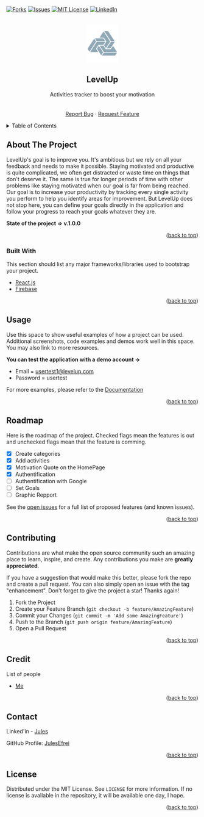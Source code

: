 <div id="top"></div>

<!-- [![Contributors][contributors-shield]][contributors-url] -->
<!-- [![Stargazers][stars-shield]][stars-url] -->
[![Forks][forks-shield]][forks-url]
[![Issues][issues-shield]][issues-url]
[![MIT License][license-shield]][license-url]
[![LinkedIn][linkedin-shield]][linkedin-url]



<!-- PROJECT LOGO -->
<br />
<div align="center">
  
  <img src="assets/logo.png" alt="Logo" width="80" height="100" />
  <!-- https://drive.google.com/uc?export=view&id=      => Google drive Link -->

  <h2 align="center">LevelUp</h2>

  <p align="center">
    Activities tracker to boost your motivation
    <br />
    <!-- <a href="https://github.com/JulesEfrei/LevelUp"><strong>Explore the docs</strong></a> -->
    <br />
    <br />
    <!-- <a href="https://github.com/JulesEfrei/LevelUp">View Demo</a>
    · -->
    <a href="https://github.com/JulesEfrei/LevelUp/issues">Report Bug</a>
    ·
    <a href="https://github.com/JulesEfrei/LevelUp/pulls">Request Feature</a>
  </p>
</div>



<!-- TABLE OF CONTENTS -->
<details>
  <summary>Table of Contents</summary>
  <ol>
    <li>
      <a href="#about-the-project">About The Project</a>
      <ul>
        <li><a href="#built-with">Built With</a></li>
      </ul>
    </li>
    <!-- <li>
      <a href="#getting-started">Getting Started</a>
      <ul>
        <li><a href="#installation">Installation</a></li>
      </ul>
    </li> -->
    <li><a href="#usage">Usage</a></li>
    <li><a href="#roadmap">Roadmap / Features</a></li>
    <li><a href="#contributing">Contributing</a></li>
    <li><a href="#license">License</a></li>
    <li><a href="#contact">Contact</a></li>
    <li><a href="#credit">Credit</a></li>
  </ol>
</details>



<!-- ABOUT THE PROJECT -->
## About The Project

LevelUp's goal is to improve you. It's ambitious but we rely on all your feedback and needs to make it possible. Staying motivated and productive is quite complicated, we often get distracted or waste time on things that don't deserve it. The same is true for longer periods of time with other problems like staying motivated when our goal is far from being reached. Our goal is to increase your productivity by tracking every single activity you perform to help you identify areas for improvement. But LevelUp does not stop here, you can define your goals directly in the application and follow your progress to reach your goals whatever they are.


**State of the project => v.1.0.0**


<p align="right">(<a href="#top">back to top</a>)</p>



### Built With

This section should list any major frameworks/libraries used to bootstrap your project.

* [React.js](https://reactjs.org/)
* [Firebase](https://firebase.google.com)

<p align="right">(<a href="#top">back to top</a>)</p>



<!-- GETTING STARTED -->
<!-- ## Getting Started

This is an example of how you may give instructions on setting up your project locally.
To get a local copy up and running follow these simple example steps. -->


<!-- ### Installation

1. Get a free API Key at [LevelUp.com](http://level-up-skills.netlify.app/)
2. Clone the repo
   ```sh
   git clone https://github.com/JulesEfrei/LevelUp.git
   ```
3. Install NPM packages
   ```sh
   npm install
   ```
4. Enter your API in `config.js`
   ```js
   const API_KEY = 'ENTER YOUR API';
   ```

<p align="right">(<a href="#top">back to top</a>)</p> -->



<!-- USAGE EXAMPLES -->
## Usage

Use this space to show useful examples of how a project can be used. Additional screenshots, code examples and demos work well in this space. You may also link to more resources.

**You can test the application with a demo account ->**
- Email = usertest1@levelup.com
- Password = usertest



For more examples, please refer to the [Documentation](https://example.com)

<p align="right">(<a href="#top">back to top</a>)</p>



<!-- ROADMAP -->
## Roadmap

Here is the roadmap of the project. Checked flags mean the features is out and unchecked flags mean that the feature is comming.

- [x] Create categories
- [x] Add activities
- [x] Motivation Quote on the HomePage
- [x] Authentification
- [ ] Authentification with Google
- [ ] Set Goals
- [ ] Graphic Repport

See the [open issues](https://github.com/JulesEfrei/LevelUp/issues) for a full list of proposed features (and known issues).

<p align="right">(<a href="#top">back to top</a>)</p>



<!-- CONTRIBUTING -->
## Contributing

Contributions are what make the open source community such an amazing place to learn, inspire, and create. Any contributions you make are **greatly appreciated**.

If you have a suggestion that would make this better, please fork the repo and create a pull request. You can also simply open an issue with the tag "enhancement".
Don't forget to give the project a star! Thanks again!

1. Fork the Project
2. Create your Feature Branch (`git checkout -b feature/AmazingFeature`)
3. Commit your Changes (`git commit -m 'Add some AmazingFeature'`)
4. Push to the Branch (`git push origin feature/AmazingFeature`)
5. Open a Pull Request

<p align="right">(<a href="#top">back to top</a>)</p>



<!-- Credit -->
## Credit

List of people

* [Me](https://github.com/JulesEfrei)

<p align="right">(<a href="#top">back to top</a>)</p>



<!-- CONTACT -->
## Contact

Linked'in - [Jules](https://www.linkedin.com/in/jules-bruzeau/)

GitHub Profile: [JulesEfrei](https://github.com/JulesEfrei/)

<p align="right">(<a href="#top">back to top</a>)</p>



<!-- LICENSE -->
## License

Distributed under the MIT License. See `LICENSE` for more information. If no license is available in the repository, it will be available one day, I hope.

<p align="right">(<a href="#top">back to top</a>)</p>






<!-- MARKDOWN LINKS & IMAGES -->
<!-- [contributors-shield]: https://img.shields.io/github/contributors/JulesEfrei/LevelUp.svg?style=for-the-badge
[contributors-url]: https://github.com/JulesEfrei/LevelUp/graphs/contributors -->
<!-- [stars-shield]: https://img.shields.io/github/stars/JulesEfrei/LevelUp.svg?style=for-the-badge
[stars-url]: https://github.com/JulesEfrei/LevelUp/stargazers -->
[forks-shield]: https://img.shields.io/github/forks/JulesEfrei/LevelUp.svg?style=for-the-badge
[forks-url]: https://github.com/JulesEfrei/LevelUp/network/members
[issues-shield]: https://img.shields.io/github/issues/JulesEfrei/LevelUp.svg?style=for-the-badge
[issues-url]: https://github.com/JulesEfrei/LevelUp/issues
[license-shield]: https://img.shields.io/github/license/JulesEfrei/LevelUp.svg?style=for-the-badge
[license-url]: https://github.com/JulesEfrei/LevelUp/blob/master/LICENSE
[linkedin-shield]: https://img.shields.io/badge/-LinkedIn-black.svg?style=for-the-badge&logo=linkedin&colorB=555
[linkedin-url]: https://www.linkedin.com/in/jules-bruzeau/